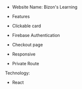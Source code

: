 * Website Name: 
 Bizon's Learning

 * Features
 * Clickable card
 * Firebase Authentication
* Checkout page
* Responsive 
* Private Route

Technology:
* React